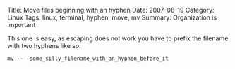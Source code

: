 Title: Move files beginning with an hyphen
Date: 2007-08-19
Category: Linux
Tags: linux, terminal, hyphen, move, mv 
Summary: Organization is important

This one is easy, as escaping does not work you have to prefix the filename with two hyphens like so:

`mv -- -some_silly_filename_with_an_hyphen_before_it`

